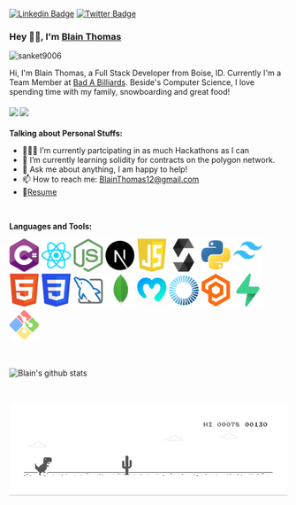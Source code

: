 [![Linkedin Badge](https://img.shields.io/badge/-BlainThomas-blue?style=flat-square&logo=Linkedin&logoColor=white&link=https://www.linkedin.com/in/blain-thomas-37aa26a4/)](https://www.linkedin.com/in/blain-thomas-37aa26a4/) [![Twitter Badge](https://img.shields.io/badge/-@RealDev_on-1ca0f1?style=flat-square&labelColor=1ca0f1&logo=twitter&logoColor=white&link=https://twitter.com/RealDev_on)](https://twitter.com/RealDev_on) 

### Hey 👋🏽, I'm [Blain Thomas](https://www.linkedin.com/in/blain-thomas-37aa26a4/) 
<p align="left"> <img src="https://komarev.com/ghpvc/?username=BlainThomas" alt="sanket9006" /> </p> 

Hi, I'm Blain Thomas, a Full Stack Developer from Boise, ID. Currently I'm a Team Member at [Bad A Billiards](https://www.badabilliards.com/). Beside's Computer Science, I love spending time with my family, snowboarding and great food! 

####      ![](https://img.shields.io/badge/Game%20Design-%3C%2F%3E-blue) ![](https://img.shields.io/badge/Testing-%3C%2F%3E-blueviolet)
  
**Talking about Personal Stuffs:**

- 👨🏽‍💻 I’m currently partcipating in as much Hackathons as I can
- 🌱 I’m currently learning solidity for contracts on the polygon network.
- 💬 Ask me about anything, I am happy to help!
- 📫 How to reach me: BlainThomas12@gmail.com
- 📝[Resume](https://github.com/BlainThomas/BlainThomas/blob/master/Blain%20Thomas%20Software%20Engineer%20Resume.pdf)

<br/>

**Languages and Tools:**   

<code><img height="60" src="https://github.com/BlainThomas/BlainThomas/blob/master/logos/C%23.png"></code>
<code><img height="60" src="https://github.com/BlainThomas/BlainThomas/blob/master/logos/React.png"></code>
<code><img height="60" src="https://github.com/BlainThomas/BlainThomas/blob/master/logos/NodeJS.png"></code>
<code><img height="60" src="https://github.com/BlainThomas/BlainThomas/blob/master/logos/NextJS.png"></code>
<code><img height="60" src="https://github.com/BlainThomas/BlainThomas/blob/master/logos/JavaScript.png"></code>
<code><img height="60" src="https://github.com/BlainThomas/BlainThomas/blob/master/logos/Solidity.png"></code>
<code><img height="60" src="https://github.com/BlainThomas/BlainThomas/blob/master/logos/Python.png"></code>
<code><img height="60" src="https://github.com/BlainThomas/BlainThomas/blob/master/logos/Tailwind.png"></code>
<code><img height="60" src="https://github.com/BlainThomas/BlainThomas/blob/master/logos/HTML.png"></code>
<code><img height="60" src="https://github.com/BlainThomas/BlainThomas/blob/master/logos/CSS.png"></code>
<code><img height="60" src="https://github.com/BlainThomas/BlainThomas/blob/master/logos/MySQL.png"></code>
<code><img height="60" src="https://github.com/BlainThomas/BlainThomas/blob/master/logos/MongoDB.png"></code>
<code><img height="60" src="https://github.com/BlainThomas/BlainThomas/blob/master/logos/Moralis.png"></code>
<code><img height="60" src="https://github.com/BlainThomas/BlainThomas/blob/master/logos/Photon.png"></code>
<code><img height="60" src="https://github.com/BlainThomas/BlainThomas/blob/master/logos/Playfab.png"></code>
<code><img height="60" src="https://github.com/BlainThomas/BlainThomas/blob/master/logos/Supabase.png"></code>
<code><img height="60" src="https://github.com/BlainThomas/BlainThomas/blob/master/logos/GitBash.png"></code>

<br/>

![Blain's github stats](https://github-readme-stats.vercel.app/api?username=BlainThomas&show_icons=true&theme=radical)

<br/>

![Dino](https://raw.githubusercontent.com/BlainThomas/BlainThomas/master/dino.gif)




